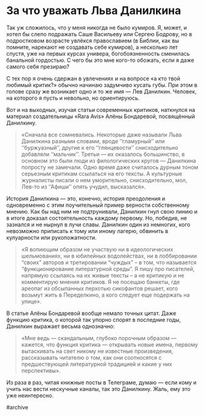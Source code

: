 
# За что уважать Льва Данилкина​​

Так уж сложилось, что у меня никогда не было кумиров. Я, может, и хотел бы слепо подражать Саше Васильеву или Сергею Бодрову, но в подростковом возрасте увлёкся православием (в Библии, как вы помните, нарекают не создавать себе кумиров), а несколько лет спустя, уже на первых курсах универа, богобоязненность сменилась банальной гордостью. С чего бы это мне кого-то обожать, если я даже самого себя презираю?

С тех пор я очень сдержан в увлечениях и на вопросе «а кто твой любимый критик?» обычно начинаю задумчиво кусать губы. При этом в голове сразу же возникает одно и то же имя — Лев Данилкин. Человек, на которого я пусть и невольно, но ориентируюсь.

Вот и на выходных, изучая статьи современных критиков, наткнулся на материал создательницы «Rara Avis» Алёны Бондаревой, посвящённый Данилкину.

> «Сначала все сомневались. Некоторые даже называли Льва Данилкина разными словами, вроде ‘‘гламурный’’ или ‘‘буржуазный’’, другие к его ‘‘глянцевости’’ снисходительно добавляли ‘‘мальчик’’. Третьи — их оказалось большинство, в основном это были люди из филологических кругов — Данилкина попросту не замечали. Одно время даже считалось дурным тоном серьезным критикам ссылаться на его тексты. А культурные журналисты писали о нем уморительно, снисходительно, мол, Лев-то из ‘‘Афиши’’ опять учудил, высказался».

История Данилкина — это, конечно, история преодоления и одновременно с этим поучительный пример верности собственному мнению. Как бы над ним не подтрунивали, Данилкин гнул свою линию и в итоге доказал состоятельность каждому первому. Но, победив, не зазнался и не нырнул в лучи славы. Данилкин один из немногих, кого невозможно приписать к тому или иному лагерю, обвинить в кулуарности или рукопожатности. 

> «Я вопиющим образом не участвую ни в идеологических шельмованиях, ни в юбилейных водолействах, ни в лоббировании “своих” авторов и третировании “чуждых” – в том, что называется “функционирование литературной среды”. Я пишу про писателей, напрямую ссылаясь на их живые тексты – а не критикую и не комментирую мнения критиков. Я не посещаю банкеты, где ареопаг из обсыпанных перхотью сикофантов решает, кого возьмут жить в Переделкино, а кого следует еще подержать на улице».

В статье Алёны Бондаревой вообще немало точных цитат. Даже функцию критика, о которой так упорно спорят в последние годы, Данилкин выражает весьма однозначно:

> «Мне ведь — скандальным, глубоко порочным образом — кажется, что функция критика — открывать новые имена, первому вытаскивать на свет никому не известные произведения, рассказывать читателю о том, как они соотносятся с предшествующей литературной традицией и какие у них перспективы».

Из раза в раз, читая книжные посты в Телеграме, думаю — если кому и учить нас вести нескучные каналы, так это Данилкину. Жаль, ему это уже неинтересно.

#archive